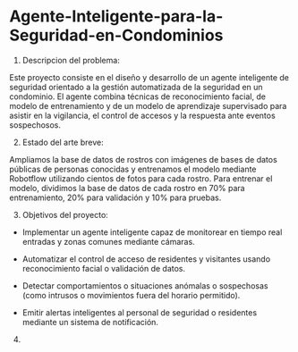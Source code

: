 # Agente-Inteligente-para-la-Seguridad-en-Condominios

1. Descripcion del problema:

Este proyecto consiste en el diseño y desarrollo de un agente inteligente de seguridad orientado a la gestión automatizada de la seguridad en un condominio. El agente combina técnicas de reconocimiento facial, de modelo de entrenamiento y de un modelo de aprendizaje supervisado para asistir en la vigilancia, el control de accesos y la respuesta ante eventos sospechosos.

2. Estado del arte breve: 

Ampliamos la base de datos de rostros con imágenes de bases de datos públicas de personas conocidas y entrenamos el modelo mediante Robotflow utilizando cientos de fotos para cada rostro. Para entrenar el modelo, dividimos la base de datos de cada rostro en 70% para entrenamiento, 20% para validación y 10% para pruebas.

3. Objetivos del proyecto:

- Implementar un agente inteligente capaz de monitorear en tiempo real entradas y zonas comunes mediante cámaras.

- Automatizar el control de acceso de residentes y visitantes usando reconocimiento facial o validación de datos.

- Detectar comportamientos o situaciones anómalas o sospechosas (como intrusos o movimientos fuera del horario permitido).

- Emitir alertas inteligentes al personal de seguridad o residentes mediante un sistema de notificación.

4. 

